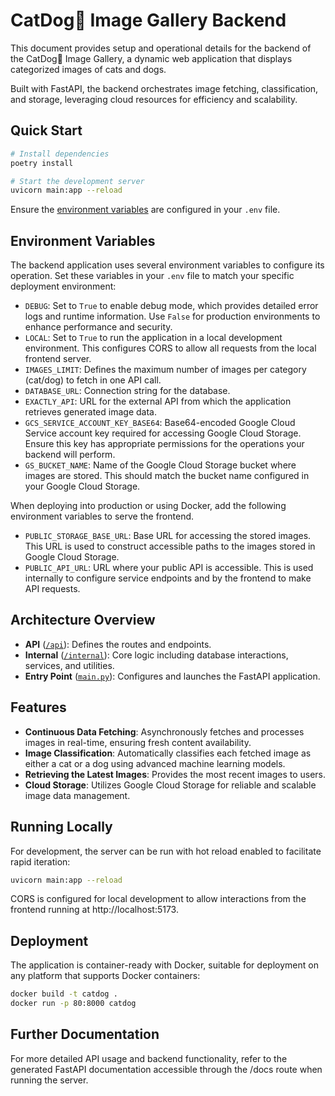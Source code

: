 # CatDog🐾 Image Gallery Backend

This document provides setup and operational details for the backend of the CatDog🐾 Image Gallery, a dynamic web application that displays categorized images of cats and dogs. 

Built with FastAPI, the backend orchestrates image fetching, classification, and storage, leveraging cloud resources for efficiency and scalability.

## Quick Start

```bash
# Install dependencies
poetry install

# Start the development server
uvicorn main:app --reload
```

Ensure the [environment variables](#environment-variables) are configured in your `.env` file.

## Environment Variables

The backend application uses several environment variables to configure its operation. Set these variables in your `.env` file to match your specific deployment environment:

- `DEBUG`: Set to `True` to enable debug mode, which provides detailed error logs and runtime information. Use `False` for production environments to enhance performance and security.
- `LOCAL`: Set to `True` to run the application in a local development environment. This configures CORS to allow all requests from the local frontend server.
- `IMAGES_LIMIT`: Defines the maximum number of images per category (cat/dog) to fetch in one API call.
- `DATABASE_URL`: Connection string for the database.
- `EXACTLY_API`: URL for the external API from which the application retrieves generated image data.
- `GCS_SERVICE_ACCOUNT_KEY_BASE64`: Base64-encoded Google Cloud Service account key required for accessing Google Cloud Storage. Ensure this key has appropriate permissions for the operations your backend will perform.
- `GS_BUCKET_NAME`: Name of the Google Cloud Storage bucket where images are stored. This should match the bucket name configured in your Google Cloud Storage.

When deploying into production or using Docker, add the following environment variables to serve the frontend.
- `PUBLIC_STORAGE_BASE_URL`: Base URL for accessing the stored images. This URL is used to construct accessible paths to the images stored in Google Cloud Storage.
- `PUBLIC_API_URL`: URL where your public API is accessible. This is used internally to configure service endpoints and by the frontend to make API requests.

## Architecture Overview

- **API** ([`/api`](api)): Defines the routes and endpoints.
- **Internal** ([`/internal`](internal)): Core logic including database interactions, services, and utilities.
- **Entry Point** ([`main.py`](main.py)): Configures and launches the FastAPI application.

## Features

- **Continuous Data Fetching**: Asynchronously fetches and processes images in real-time, ensuring fresh content availability.
- **Image Classification**: Automatically classifies each fetched image as either a cat or a dog using advanced machine learning models.
- **Retrieving the Latest Images**: Provides the most recent images to users.
- **Cloud Storage**: Utilizes Google Cloud Storage for reliable and scalable image data management.


## Running Locally

For development, the server can be run with hot reload enabled to facilitate rapid iteration:

```bash
uvicorn main:app --reload
```

CORS is configured for local development to allow interactions from the frontend running at http://localhost:5173.

## Deployment
The application is container-ready with Docker, suitable for deployment on any platform that supports Docker containers:

```bash
docker build -t catdog .
docker run -p 80:8000 catdog
```

## Further Documentation

For more detailed API usage and backend functionality, refer to the generated FastAPI documentation accessible through the /docs route when running the server.